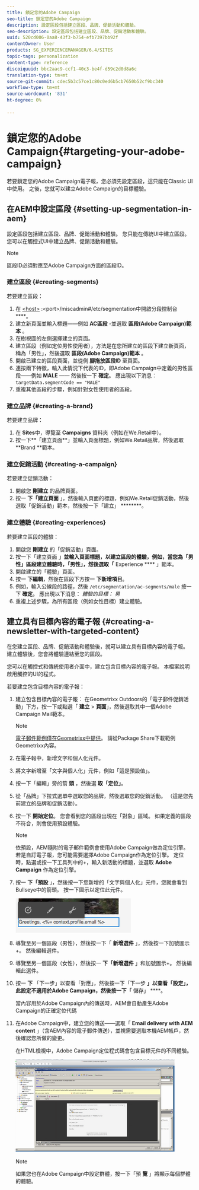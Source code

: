 ```yaml
---
title: 鎖定您的Adobe Campaign
seo-title: 鎖定您的Adobe Campaign
description: 設定區段包括建立區段、品牌、促銷活動和體驗。
seo-description: 設定區段包括建立區段、品牌、促銷活動和體驗。
uuid: 520cd006-0aa8-43f3-b754-efb7397bb92f
contentOwner: User
products: SG_EXPERIENCEMANAGER/6.4/SITES
topic-tags: personalization
content-type: reference
discoiquuid: bbc2aac9-ccf1-40c3-be4f-d59c2d0d8a6c
translation-type: tm+mt
source-git-commit: cdec5b3c57ce1c80c0ed6b5cb7650b52cf9bc340
workflow-type: tm+mt
source-wordcount: '831'
ht-degree: 0%

---
```



# 鎖定您的Adobe Campaign{#targeting-your-adobe-campaign}

若要鎖定您的Adobe Campaign電子報，您必須先設定區段，這只能在Classic UI中使用。 之後，您就可以建立Adobe Campaign的目標體驗。

## 在AEM中設定區段 {#setting-up-segmentation-in-aem}

設定區段包括建立區段、品牌、促銷活動和體驗。 您只能在傳統UI中建立區段。 您可以在觸控式UI中建立品牌、促銷活動和體驗。

>[!NOTE]
>
>區段ID必須對應至Adobe Campaign方面的區段ID。

### 建立區段 {#creating-segments}

若要建立區段：

1. 在 [&lt;host>](http://localhost:4502/miscadmin#/etc/segmentation) :&lt;port>/miscadmin#/etc/segmentation中開啟分段控制台 ****。
1. 建立新頁面並輸入標題——例如 **AC區段** -並選取 **區段(Adobe Campaign)範本** 。
1. 在樹視圖的左側選擇建立的頁面。
1. 建立區段（例如定位男性使用者），方法是在您所建立的區段下建立新頁面，稱為「男性」，然後選取 **區段(Adobe Campaign)範本** 。
1. 開啟已建立的區段頁面，並從側 **腳拖放區段ID** 至頁面。
1. 連按兩下特徵，輸入此情況下代表的ID，即Adobe Campaign中定義的男性區段——例如 **MALE** —— 然後按一下 **確定**。 應出現以下消息： `targetData.segmentCode == "MALE"`
1. 重複其他區段的步驟，例如針對女性使用者的區段。

### 建立品牌 {#creating-a-brand}

若要建立品牌：

1. 在 **Sites**&#x200B;中，導覽至 **Campaigns** 資料夾（例如在We.Retail中）。
1. 按一下**「建立頁面**」並輸入頁面標題，例如We.Retail品牌，然後選取**Brand **範本。

### 建立促銷活動 {#creating-a-campaign}

若要建立促銷活動：

1. 開啟您 **剛建立** 的品牌頁面。
1. 按一 **下「建立頁面** 」，然後輸入頁面的標題，例如We.Retail促銷活動，然後選取「促銷活動」範本，然後按一下「建立」 ********。

### 建立體驗 {#creating-experiences}

若要建立區段的體驗：

1. 開啟您 **剛建立** 的「促銷活動」頁面。
1. 按一下「建立頁面 **」並輸入頁面標題，以建立區段的體驗，例如，當您為「男性」區段建立體驗時，「男性」，然後選取「** Experience **** 」範本。
1. 開啟建立的「體驗」頁面。
1. 按一 **下編輯**，然後在區段下方按一 **下新增項目**。
1. 例如，輸入公線段的路徑，然後 `/etc/segmentation/ac-segments/male` 按一下 **確定**。 應出現以下消息： *體驗的目標： 男*
1. 重複上述步驟，為所有區段（例如女性目標）建立體驗。

## 建立具有目標內容的電子報 {#creating-a-newsletter-with-targeted-content}

在您建立區段、品牌、促銷活動和體驗後，就可以建立具有目標內容的電子報。 建立體驗後，您會將體驗連結至您的區段。

您可以在觸控式和傳統使用者介面中，建立包含目標內容的電子報。 本檔案說明啟用觸控的UI的程式。

若要建立包含目標內容的電子報：

1. 建立包含目標內容的電子報： 在Geometrixx Outdoors的「電子郵件促銷活動」下方，按一下或點選「 **建立** > **頁面**」，然後選取其中一個Adobe Campaign Mail範本。

   >[!NOTE]
   >
   >[電子郵件範例僅在Geometrixx中提供](/help/sites-developing/we-retail.md#weretail)。 請從Package Share下載範例Geometrixx內容。

1. 在電子報中，新增文字和個人化元件。
1. 將文字新增至「文字與個人化」元件，例如「這是預設值」。
1. 按一下「編輯」旁的箭 **頭** ，然後選 **取「定位」**。
1. 從「品牌」下拉式選單中選取您的品牌，然後選取您的促銷活動。 （這是您先前建立的品牌和促銷活動）。
1. 按一下 **開始定位**。 您會看到您的區段出現在「對象」區域。 如果定義的區段不符合，則會使用預設體驗。

   >[!NOTE]
   >
   >依預設，AEM隨附的電子郵件範例會使用Adobe Campaign做為定位引擎。 若是自訂電子報，您可能需要選擇Adobe Campaign作為定位引擎。 定位時，點選或按一下工具列中的+，輸入新活動的標題，並選取 **Adobe Campaign** 作為定位引擎。

1. 按一 **下「預設** 」，然後按一下您新增的「文字與個人化」元件，您就會看到Bullseye中的箭頭。 按一下圖示以定位此元件。

   ![chlimage_1-165](assets/chlimage_1-165.png)

1. 導覽至另一個區段（男性），然後按一下「 **新增選件** 」，然後按一下加號圖示+。 然後編輯選件。
1. 導覽至另一個區段（女性），然後按一 **下「新增選件** 」和加號圖示+。 然後編輯此選件。
1. 按一 **下** 「下一步」以查看「對應」，然後按一下「下一步 **」以查看「設定」，此設定不適用於Adobe Campaign，然後按一下「** 儲存」 ****。

   當內容用於Adobe Campaign內的傳送時，AEM會自動產生Adobe Campaign的正確定位代碼

1. 在Adobe Campaign中，建立您的傳送——選取「 **Email delivery with AEM content** 」（含AEM內容的電子郵件傳送），並視需要選取本機AEM帳戶，然後確認您所做的變更。

   在HTML檢視中，Adobe Campaign定位程式碼會包含目標元件的不同體驗。

   ![chlimage_1-166](assets/chlimage_1-166.png)

   >[!NOTE]
   >
   >如果您也在Adobe Campaign中設定群體，按一下「預 **覽** 」將顯示每個群體的體驗。

